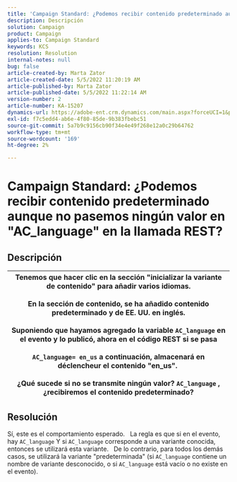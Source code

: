 ```yaml
---
title: 'Campaign Standard: ¿Podemos recibir contenido predeterminado aunque no pasemos ningún valor en "AC_language" en la llamada REST?'
description: Descripción
solution: Campaign
product: Campaign
applies-to: Campaign Standard
keywords: KCS
resolution: Resolution
internal-notes: null
bug: false
article-created-by: Marta Zator
article-created-date: 5/5/2022 11:20:19 AM
article-published-by: Marta Zator
article-published-date: 5/5/2022 11:22:14 AM
version-number: 2
article-number: KA-15207
dynamics-url: https://adobe-ent.crm.dynamics.com/main.aspx?forceUCI=1&pagetype=entityrecord&etn=knowledgearticle&id=64ef1f53-65cc-ec11-a7b5-6045bd00dbbc
exl-id: f7c5edd4-ab6e-4f80-85de-9b383fbebc51
source-git-commit: 5a7b9c9156cb90f34e4e49f268e12a0c29b64762
workflow-type: tm+mt
source-wordcount: '169'
ht-degree: 2%

---
```


# Campaign Standard: ¿Podemos recibir contenido predeterminado aunque no pasemos ningún valor en &quot;AC_language&quot; en la llamada REST?

## Descripción



| Tenemos que hacer clic en la sección &quot;inicializar la variante de contenido&quot; para añadir varios idiomas.<br>   <br>  En la sección de contenido, se ha añadido contenido predeterminado y de EE. UU. en inglés.<br>   <br>  Suponiendo que hayamos agregado la variable `AC_language` en el evento y lo publicó, ahora en el código REST si se pasa<br><br>  `AC_language= en_us` a continuación, almacenará en déclencheur el contenido &quot;en_us&quot;. <br><br>  ¿Qué sucede si no se transmite ningún valor? `AC_language` , ¿recibiremos el contenido predeterminado? |
| --- |



## Resolución


Sí, este es el comportamiento esperado.
 
La regla es que si en el evento, hay `AC_language` Y si `AC_language` corresponde a una variante conocida, entonces se utilizará esta variante.
 
De lo contrario, para todos los demás casos, se utilizará la variante &quot;predeterminada&quot; (si `AC_language` contiene un nombre de variante desconocido, o si `AC_language` está vacío o no existe en el evento).
